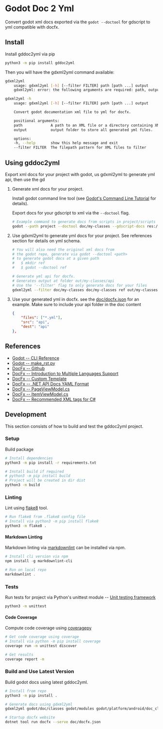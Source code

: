 # Godot Doc 2 Yml

Convert godot xml docs exported via the `godot --doctool` for gdscript
to yml compatible with docfx.

## Install

Install gddoc2yml via pip

```bash
python3 -m pip install gddoc2yml
```

Then you will have the gdxml2yml command available:

<!-- markdownlint-disable MD013 -->

```bash
gdxml2yml
    usage: gdxml2yml [-h] [--filter FILTER] path [path ...] output
    gdxml2yml: error: the following arguments are required: path, output

gdxml2yml -h
    usage: gdxml2yml [-h] [--filter FILTER] path [path ...] output

    Convert godot documentation xml file to yml for docfx.

    positional arguments:
    path             A path to an XML file or a directory containing XML files to parse.
    output           output folder to store all generated yml files.

    options:
    -h, --help       show this help message and exit
    --filter FILTER  The filepath pattern for XML files to filter
```

<!-- markdownlint-enable MD013 -->

## Using gddoc2yml

Export xml docs for your project with godot, us gdxml2yml to generate yml api,
then use the gd

1. Generate xml docs for your project.

    Install godot command line tool (see
    [Godot's Command Line Tutorial](https://docs.godotengine.org/en/stable/tutorials/editor/command_line_tutorial.html#path)
    for details).

    Export docs for your gdscript to xml via the `--doctool` flag.

    ```bash
    # Example command to generate docs from scripts in project/scripts to dir doc/my-classes
    godot --path project --doctool doc/my-classes --gdscript-docs res://scripts
    ```

2. Use gdxml2yml to generate yml docs for your project.
    See references section for details on yml schema.

    ```bash
    # You will also need the original xml docs from
    # the godot repo, generate via godot --doctool <path>
    # to generate godot docs at a given path
    #   $ mkdir ref
    #   $ godot --doctool ref

    # Generate yml api for docfx.
    # Generates output at folder out/my-classes/api
    # Use the '--filter' flag to only generate docs for your files
    gdxml2yml --filter doc/my-classes doc/my-classes ref out/my-classes/api
    ```

3. Use your generated yml in docfx. see the [doc/docfx.json](doc/docfx.json) for
    an example. Make sure to include your api folder in the doc content

    ```json
    {
        "files": ["*.yml"],
        "src": "api",
        "dest": "api"
    },
    ```

## References

* [Godot -- CLI Reference](https://docs.godotengine.org/en/stable/tutorials/editor/command_line_tutorial.html#command-line-reference)
* [Godot -- make_rst.py](https://github.com/godotengine/godot/blob/master/doc/tools/make_rst.py)
* [DocFx -- Github](https://github.com/dotnet/docfx)
* [DocFx -- Introduction to Multiple Languages Support](https://xxred.gitee.io/docfx/tutorial/universalreference/intro_multiple_langs_support.html)
* [DocFx -- Custom Template](https://dotnet.github.io/docfx/docs/template.html?tabs=modern#custom-template)
* [DocFx -- .NET API Docs YAML Format](https://github.com/dotnet/docfx/blob/fe0bd0bfcbfecb655cc1cda2185df601fac1df23/docs/docs/dotnet-yaml-format.md)
* [DocFx -- PageViewModel.cs](https://github.com/dotnet/docfx/blob/main/src/Docfx.DataContracts.UniversalReference/PageViewModel.cs)
* [DocFx -- ItemViewModel.cs](https://github.com/dotnet/docfx/blob/main/src/Docfx.DataContracts.UniversalReference/ItemViewModel.cs)
* [DocFx -- Recommended XML tags for C#](https://learn.microsoft.com/en-us/dotnet/csharp/language-reference/xmldoc/recommended-tags)

## Development

This section consists of how to build and test the gddoc2yml project.

### Setup

Build package

```bash
# Install dependencies
python3 -m pip install -r requirements.txt

# Install build if required
# python3 -m pip install build
# Project will be created in dir dist
python3 -m build
```

### Linting

Lint using [flake8](https://github.com/pycqa/flake8/) tool.

```bash
# Run flake8 from .flake8 config file
# Install via python3 -m pip install flake8
python3 -m flake8 .
```

#### Markdown Linting

Markdown linting via [markdownlint](https://github.com/DavidAnson/markdownlint)
can be installed via npm.

```PowerShell
# Install cli version via npm
npm install -g markdownlint-cli

# Run on local repo
markdownlint .
```

### Tests

Run tests for project via Python's unittest module -- [Unit testing framework](https://docs.python.org/3/library/unittest.html)

```bash
python3 -m unittest
```

#### Code Coverage

Compute code coverage using [coveragepy](https://github.com/nedbat/coveragepy)

```bash
# Get code coverage using coverage
# Install via python -m pip install coverage
coverage run -m unittest discover

# Get results
coverage report -m
```

### Build and Use Latest Version

Build godot docs using latest gddoc2yml.

```bash
# Install from repo
python3 -m pip install .

# Generate docs using gdxml2yml
gdxml2yml godot/doc/classes godot/modules godot/platform/android/doc_classes doc/api

# Startup docfx website
dotnet tool run docfx --serve doc/docfx.json
```
